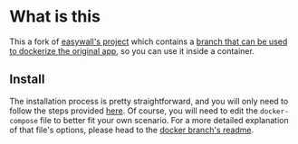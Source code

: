 # What is this

This a fork of [easywall's project](https://github.com/jpylypiw/easywall/) which contains a [branch that can be used to dockerize the original app](https://github.com/joseantmazonsb/easywall/tree/docker), so you can use it inside a container.

## Install

The installation process is pretty straightforward, and you will only need to follow the steps provided [here](https://github.com/joseantmazonsb/easywall/blob/master/docs/DOCKER.md). Of course, you will need to edit the `docker-compose` file to better fit your own scenario. For a more detailed explanation of that file's options, please head to the [docker branch's readme](https://github.com/joseantmazonsb/easywall/blob/docker/README.md).
